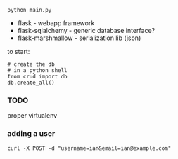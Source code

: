 
`python main.py`

* flask - webapp framework
* flask-sqlalchemy - generic database interface?
* flask-marshmallow - serialization lib (json)

to start:
```
# create the db
# in a python shell
from crud import db
db.create_all()
```

### TODO
proper virtualenv


### adding a user

```
curl -X POST -d "username=ian&email=ian@example.com"
```
